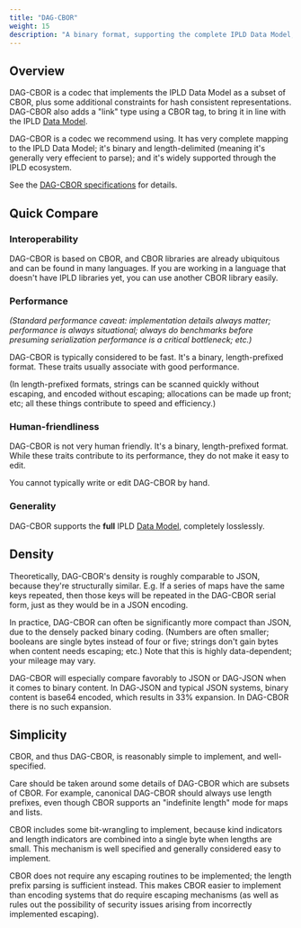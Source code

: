 ```yaml
---
title: "DAG-CBOR"
weight: 15
description: "A binary format, supporting the complete IPLD Data Model, with excellent performance, and suitable for any job."
---
```


## Overview

DAG-CBOR is a codec that implements the IPLD Data Model as a subset of CBOR,
plus some additional constraints for hash consistent representations.
DAG-CBOR also adds a "link" type using a CBOR tag, to bring it in line with the IPLD [Data Model](/glossary/#data-model).

DAG-CBOR is a codec we recommend using.
It has very complete mapping to the IPLD Data Model;
it's binary and length-delimited (meaning it's generally very effecient to parse);
and it's widely supported through the IPLD ecosystem.

See the [DAG-CBOR specifications](/specs/codecs/dag-cbor/) for details.

## Quick Compare

### Interoperability

DAG-CBOR is based on CBOR, and CBOR libraries are already ubiquitous and can be found in many languages.
If you are working in a language that doesn't have IPLD libraries yet, you can use another CBOR library easily.

### Performance

_(Standard performance caveat: implementation details always matter; performance is always situational;
always do benchmarks before presuming serialization performance is a critical bottleneck; etc.)_

DAG-CBOR is typically considered to be fast.
It's a binary, length-prefixed format.  These traits usually associate with good performance.

(In length-prefixed formats, strings can be scanned quickly without escaping, and encoded without escaping;
allocations can be made up front; etc; all these things contribute to speed and efficiency.)

### Human-friendliness

DAG-CBOR is not very human friendly.
It's a binary, length-prefixed format.
While these traits contribute to its performance, they do not make it easy to edit.

You cannot typically write or edit DAG-CBOR by hand.

### Generality

DAG-CBOR supports the **full** IPLD [Data Model](/glossary/#data-model), completely losslessly.

## Density

Theoretically, DAG-CBOR's density is roughly comparable to JSON,
because they're structurally similar.
E.g. If a series of maps have the same keys repeated,
then those keys will be repeated in the DAG-CBOR serial form,
just as they would be in a JSON encoding.

In practice, DAG-CBOR can often be significantly more compact than JSON,
due to the densely packed binary coding.
(Numbers are often smaller; booleans are single bytes instead of four or five;
strings don't gain bytes when content needs escaping; etc.)
Note that this is highly data-dependent; your mileage may vary.

DAG-CBOR will especially compare favorably to JSON or DAG-JSON when it comes to binary content.
In DAG-JSON and typical JSON systems, binary content is base64 encoded, which results in 33% expansion.
In DAG-CBOR there is no such expansion.

## Simplicity

CBOR, and thus DAG-CBOR, is reasonably simple to implement, and well-specified.

Care should be taken around some details of DAG-CBOR which are subsets of CBOR.
For example, canonical DAG-CBOR should always use length prefixes,
even though CBOR supports an "indefinite length" mode for maps and lists.

CBOR includes some bit-wrangling to implement,
because kind indicators and length indicators are combined into a single byte when lengths are small.
This mechanism is well specified and generally considered easy to implement.

CBOR does not require any escaping routines to be implemented;
the length prefix parsing is sufficient instead.
This makes CBOR easier to implement than encoding systems that do require escaping mechanisms
(as well as rules out the possibility of security issues arising from incorrectly implemented escaping).
